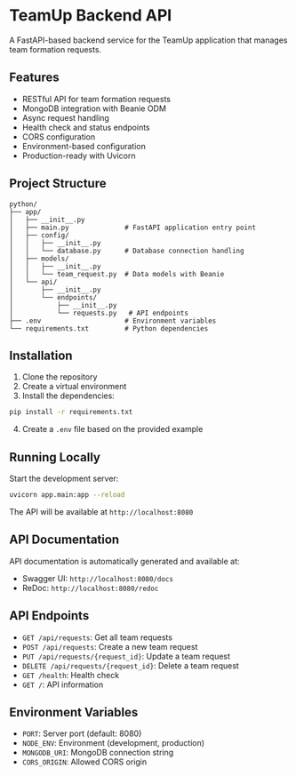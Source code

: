 # TeamUp Backend API

A FastAPI-based backend service for the TeamUp application that manages team formation requests.

## Features

- RESTful API for team formation requests
- MongoDB integration with Beanie ODM
- Async request handling
- Health check and status endpoints
- CORS configuration
- Environment-based configuration
- Production-ready with Uvicorn

## Project Structure

```
python/
├── app/
│   ├── __init__.py
│   ├── main.py              # FastAPI application entry point
│   ├── config/
│   │   ├── __init__.py
│   │   └── database.py      # Database connection handling
│   ├── models/
│   │   ├── __init__.py
│   │   └── team_request.py  # Data models with Beanie
│   └── api/
│       ├── __init__.py
│       └── endpoints/
│           ├── __init__.py
│           └── requests.py   # API endpoints
├── .env                     # Environment variables
└── requirements.txt         # Python dependencies
```

## Installation

1. Clone the repository
2. Create a virtual environment
3. Install the dependencies:

```bash
pip install -r requirements.txt
```

4. Create a `.env` file based on the provided example

## Running Locally

Start the development server:

```bash
uvicorn app.main:app --reload
```

The API will be available at `http://localhost:8080`

## API Documentation

API documentation is automatically generated and available at:

- Swagger UI: `http://localhost:8080/docs`
- ReDoc: `http://localhost:8080/redoc`

## API Endpoints

- `GET /api/requests`: Get all team requests
- `POST /api/requests`: Create a new team request
- `PUT /api/requests/{request_id}`: Update a team request
- `DELETE /api/requests/{request_id}`: Delete a team request
- `GET /health`: Health check
- `GET /`: API information

## Environment Variables

- `PORT`: Server port (default: 8080)
- `NODE_ENV`: Environment (development, production)
- `MONGODB_URI`: MongoDB connection string
- `CORS_ORIGIN`: Allowed CORS origin 